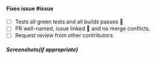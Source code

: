 #### Fixes issue #issue <!-- Add Issue Number here -->


- [ ] Tests all green tests and all builds passes :green_heart:
- [ ] PR well-named, issue linked :paperclip: and no merge conflicts.
- [ ] Request review from other contributors

##### Screenshots(if appropriate)



